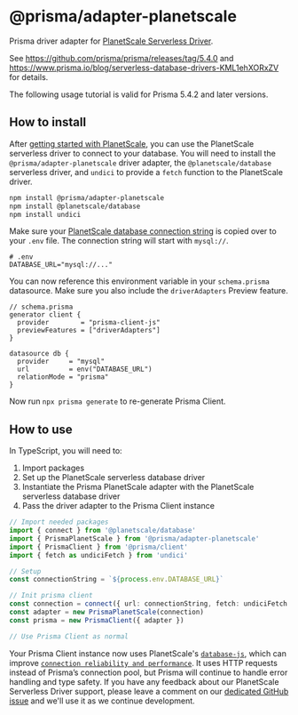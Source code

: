 # @prisma/adapter-planetscale

Prisma driver adapter for [PlanetScale Serverless Driver](https://github.com/planetscale/database-js).

See https://github.com/prisma/prisma/releases/tag/5.4.0 and https://www.prisma.io/blog/serverless-database-drivers-KML1ehXORxZV for details.

The following usage tutorial is valid for Prisma 5.4.2 and later versions.

## How to install

After [getting started with PlanetScale](https://neon.tech/docs/get-started-with-neon/setting-up-a-project), you can use the PlanetScale serverless driver to connect to your database. You will need to install the `@prisma/adapter-planetscale` driver adapter, the `@planetscale/database` serverless driver, and `undici` to provide a `fetch` function to the PlanetScale driver.

```sh
npm install @prisma/adapter-planetscale
npm install @planetscale/database
npm install undici
```

Make sure your [PlanetScale database connection string](https://planetscale.com/docs/concepts/connection-strings) is copied over to your `.env` file. The connection string will start with `mysql://`.

```env
# .env
DATABASE_URL="mysql://..."
```

You can now reference this environment variable in your `schema.prisma` datasource. Make sure you also include the `driverAdapters` Preview feature.

```prisma
// schema.prisma
generator client {
  provider        = "prisma-client-js"
  previewFeatures = ["driverAdapters"]
}

datasource db {
  provider     = "mysql"
  url          = env("DATABASE_URL")
  relationMode = "prisma"
}
```

Now run `npx prisma generate` to re-generate Prisma Client.

## How to use

In TypeScript, you will need to:

1. Import packages
2. Set up the PlanetScale serverless database driver
3. Instantiate the Prisma PlanetScale adapter with the PlanetScale serverless database driver
4. Pass the driver adapter to the Prisma Client instance

```typescript
// Import needed packages
import { connect } from '@planetscale/database'
import { PrismaPlanetScale } from '@prisma/adapter-planetscale'
import { PrismaClient } from '@prisma/client'
import { fetch as undiciFetch } from 'undici'

// Setup
const connectionString = `${process.env.DATABASE_URL}`

// Init prisma client
const connection = connect({ url: connectionString, fetch: undiciFetch })
const adapter = new PrismaPlanetScale(connection)
const prisma = new PrismaClient({ adapter })

// Use Prisma Client as normal
```

Your Prisma Client instance now uses PlanetScale's [`database-js`](https://github.com/planetscale/database-js), which can improve [`connection reliability and performance`](https://planetscale.com/blog/faster-mysql-with-http3). It uses HTTP requests instead of Prisma’s connection pool, but Prisma will continue to handle error handling and type safety. If you have any feedback about our PlanetScale Serverless Driver support, please leave a comment on our [dedicated GitHub issue](https://github.com/prisma/prisma/discussions/21347) and we'll use it as we continue development.
